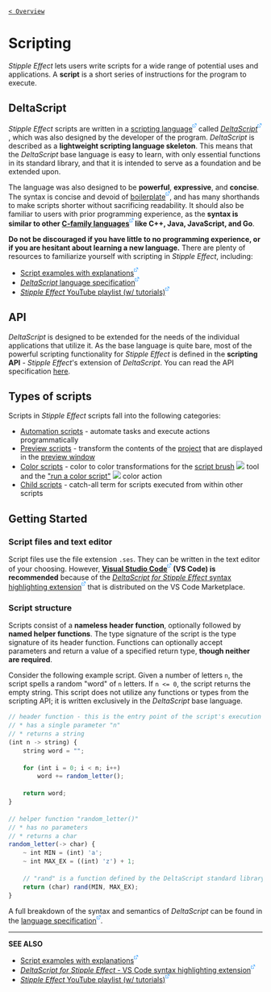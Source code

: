 [`< Overview`](./README.md)

# Scripting

*Stipple Effect* lets users write scripts for a wide range of potential uses and applications. A **script** is a short series of instructions for the program to execute.

## DeltaScript

*Stipple Effect* scripts are written in a [scripting language![](./assets/ui/external.png)](https://en.wikipedia.org/wiki/Scripting_language) called [*DeltaScript*![](./assets/ui/external.png)](https://github.com/jbunke/deltascript), which was also designed by the developer of the program. *DeltaScript* is described as a **lightweight scripting language skeleton**. This means that the *DeltaScript* base language is easy to learn, with only essential functions in its standard library, and that it is intended to serve as a foundation and be extended upon. <!-- TODO - standard library link -->

The language was also designed to be **powerful**, **expressive**, and **concise**. The syntax is concise and devoid of [boilerplate![](./assets/ui/external.png)](https://en.wikipedia.org/wiki/Boilerplate_code), and has many shorthands to make scripts shorter without sacrificing readability. It should also be familiar to users with prior programming experience, as the **syntax is similar to other [C-family languages![](./assets/ui/external.png)](https://en.wikipedia.org/wiki/List_of_C-family_programming_languages) like C++, Java, JavaScript, and Go**.

**Do not be discouraged if you have little to no programming experience, or if you are hesitant about learning a new language.** There are plenty of resources to familiarize yourself with scripting in _Stipple Effect_, including:

* [Script examples with explanations![](./assets/ui/external.png)](https://github.com/stipple-effect/script-examples)
* [*DeltaScript* language specification![](./assets/ui/external.png)](https://github.com/jbunke/deltascript/blob/master/docs/lang-spec.md)
* [*Stipple Effect* YouTube playlist (w/ tutorials)![](./assets/ui/external.png)](https://www.youtube.com/playlist?list=PLy71S74rTLnPEwYYtAXvh2er8QBvWIwRL)

## API

*DeltaScript* is designed to be extended for the needs of the individual applications that utilize it. As the base language is quite bare, most of the powerful scripting functionality for *Stipple Effect* is defined in the **scripting API** - *Stipple Effect*'s extension of *DeltaScript*. You can read the API specification [here](../api/).

## Types of scripts

Scripts in *Stipple Effect* scripts fall into the following categories:

* [Automation scripts](./automation-scripts.md) - automate tasks and execute actions programmatically
* [Preview scripts](./preview-scripts.md) - transform the contents of the [project](./project.md) that are displayed in the [preview window](./preview-window.md)
* [Color scripts](./color-scripts.md) - color to color transformations for the [script brush](./script-brush.md) ![](https://raw.githubusercontent.com/stipple-effect/stipple-effect/master/res/icons/script_brush.png) tool and the ["run a color script"](./color-actions.md#run-a-color-script) ![](https://raw.githubusercontent.com/stipple-effect/stipple-effect/master/res/icons/color_script.png) color action
* [Child scripts](./child-scripts.md) - catch-all term for scripts executed from within other scripts

## Getting Started

### Script files and text editor

Script files use the file extension `.ses`. They can be written in the text editor of your choosing. However, **[Visual Studio Code![](./assets/ui/external.png)](https://code.visualstudio.com/) (VS Code) is recommended** because of the [*DeltaScript for Stipple Effect* syntax highlighting extension![](./assets/ui/external.png)](https://marketplace.visualstudio.com/items?itemName=jordanbunke.deltascript-for-stipple-effect) that is distributed on the VS Code Marketplace.

### Script structure

Scripts consist of a **nameless header function**, optionally followed by **named helper functions**. The type signature of the script is the type signature of its header function. Functions can optionally accept parameters and return a value of a specified return type, **though neither are required**.

Consider the following example script. Given a number of letters `n`, the script spells a random "word" of `n` letters. If `n <= 0`, the script returns the empty string. This script does not utilize any functions or types from the scripting API; it is written exclusively in the *DeltaScript* base language.

```js
// header function - this is the entry point of the script's execution
// * has a single parameter "n"
// * returns a string
(int n -> string) {
    string word = "";

    for (int i = 0; i < n; i++)
        word += random_letter();

    return word;
}

// helper function "random_letter()"
// * has no parameters
// * returns a char
random_letter(-> char) {
    ~ int MIN = (int) 'a';
    ~ int MAX_EX = ((int) 'z') + 1;

    // "rand" is a function defined by the DeltaScript standard library
    return (char) rand(MIN, MAX_EX);
}
```

A full breakdown of the syntax and semantics of *DeltaScript* can be found in the [language specification![](./assets/ui/external.png)](https://github.com/jbunke/deltascript/blob/master/docs/lang-spec.md).

---

**SEE ALSO**

* [Script examples with explanations![](./assets/ui/external.png)](https://github.com/stipple-effect/script-examples)
* [*DeltaScript for Stipple Effect* - VS Code syntax highlighting extension![](./assets/ui/external.png)](https://marketplace.visualstudio.com/items?itemName=jordanbunke.deltascript-for-stipple-effect)
* [*Stipple Effect* YouTube playlist (w/ tutorials)![](./assets/ui/external.png)](https://www.youtube.com/playlist?list=PLy71S74rTLnPEwYYtAXvh2er8QBvWIwRL)
